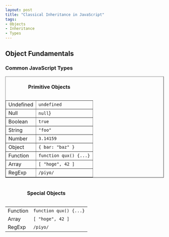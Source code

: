 ```yaml
---
layout: post
title: "Classical Inheritance in JavaScript"
tags:
- Objects
- Inheritance
- Types
---
```

## Object Fundamentals

### Common JavaScript Types
<table border="solid" width="1px">
  <caption><h4>Primitive Objects</h4></caption>
  <tbody>
    <tr>
      <td>Undefined</td><td><code>undefined</code></td>
    </tr>
    <tr>
      <td>Null</td><td><code>null</code>}</td>
    </tr>
    <tr>
      <td>Boolean</td><td><code>true</code></td>
    </tr>
    <tr>
      <td>String</td><td><code>"foo"</code></td>
    </tr>
    <tr>
      <td>Number</td><td><code>3.14159</code></td>
    </tr>
    <tr>
      <td>Object</td><td><code>{ bar: "baz" }</code></td>
    </tr>
    <tr>
      <td>Function</td><td><code>function qux() {...}</code></td>
    </tr>
    <tr>
      <td>Array</td><td><code>[ "hoge", 42 ]</code></td>
    </tr>
    <tr>
      <td>RegExp</td><td><code>/piyo/</code></td>
    </tr>
  </tbody>
</table>

<table>
  <caption><h4>Special Objects</h4></caption>
  <tbody>
      <td>Function</td><td><code>function qux() {...}</code></td>
    </tr>
    <tr>
      <td>Array</td><td><code>[ "hoge", 42 ]</code></td>
    </tr>
    <tr>
      <td>RegExp</td><td><code>/piyo/</code></td>
    </tr>
  </tbody>
</table>
